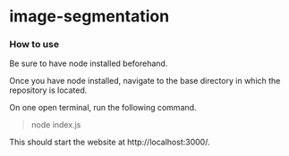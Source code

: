 # image-segmentation

### How to use

Be sure to have node installed beforehand.

Once you have node installed, navigate to the base directory in which the repository is located. 

On one open terminal, run the following command.

> node index.js

This should start the website at http://localhost:3000/.
